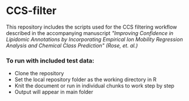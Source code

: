 # CCS-filter

This repository includes the scripts used for the CCS filtering workflow described in the accompanying manuscript *"Improving Confidence in Lipidomic Annotations by Incorporating Empirical Ion Mobility Regression Analysis and Chemical Class Prediction" (Rose, et. al.)*

### To run with included test data:
* Clone the repository
* Set the local repository folder as the working directory in R
* Knit the document or run in individual chunks to work step by step
* Output will appear in main folder
